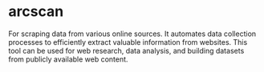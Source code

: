 # arcscan
For scraping data from various online sources. It automates data collection processes to efficiently extract valuable information from websites. This tool can be used for web research, data analysis, and building datasets from publicly available web content.
